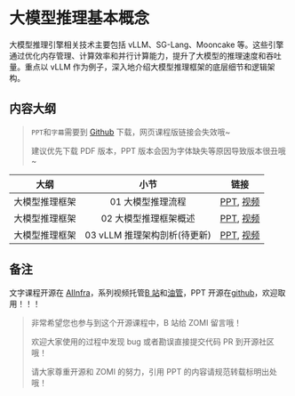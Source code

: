 <!--Copyright © ZOMI 适用于[License](https://github.com/Infrasys-AI/AIInfra)版权许可-->

# 大模型推理基本概念

大模型推理引擎相关技术主要包括 vLLM、SG-Lang、Mooncake 等。这些引擎通过优化内存管理、计算效率和并行计算能力，提升了大模型的推理速度和吞吐量。重点以 vLLM 作为例子，深入地介绍大模型推理框架的底层细节和逻辑架构。

## 内容大纲

> `PPT`和`字幕`需要到 [Github](https://github.com/Infrasys-AI/AIInfra) 下载，网页课程版链接会失效哦~
>
> 建议优先下载 PDF 版本，PPT 版本会因为字体缺失等原因导致版本很丑哦~

| 大纲 | 小节 | 链接|
|:--:|:--:|:--:|
| 大模型推理框架 | 01 大模型推理流程 | [PPT](./01Introduction.pdf), [视频]() |
| 大模型推理框架 | 02 大模型推理框架概述 | [PPT](./02InferEngine.pdf), [视频]() |
| 大模型推理框架 | 03 vLLM 推理架构剖析(待更新) | [PPT](), [视频]() |

## 备注

文字课程开源在 [AIInfra](https://infrasys-ai.github.io/aiinfra-docs)，系列视频托管[B 站](https://space.bilibili.com/517221395)和[油管](https://www.youtube.com/@ZOMI666/playlists)，PPT 开源在[github](https://github.com/Infrasys-AI/AIInfra)，欢迎取用！！！

> 非常希望您也参与到这个开源课程中，B 站给 ZOMI 留言哦！
> 
> 欢迎大家使用的过程中发现 bug 或者勘误直接提交代码 PR 到开源社区哦！
>
> 请大家尊重开源和 ZOMI 的努力，引用 PPT 的内容请规范转载标明出处哦！
